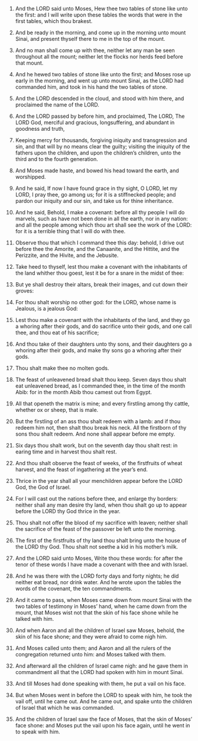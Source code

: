 1. And the LORD said unto Moses, Hew thee two tables of stone like
unto the first: and I will write upon these tables the words that were
in the first tables, which thou brakest.

2. And be ready in the morning, and come up in the morning unto
mount Sinai, and present thyself there to me in the top of the mount.

3. And no man shall come up with thee, neither let any man be seen
throughout all the mount; neither let the flocks nor herds feed before
that mount.

4. And he hewed two tables of stone like unto the first; and Moses
rose up early in the morning, and went up unto mount Sinai, as the
LORD had commanded him, and took in his hand the two tables of stone.

5. And the LORD descended in the cloud, and stood with him there,
and proclaimed the name of the LORD.

6. And the LORD passed by before him, and proclaimed, The LORD, The
LORD God, merciful and gracious, longsuffering, and abundant in
goodness and truth,

7. Keeping mercy for thousands, forgiving
iniquity and transgression and sin, and that will by no means clear
the guilty; visiting the iniquity of the fathers upon the children,
and upon the children’s children, unto the third and to the fourth
generation.

8. And Moses made haste, and bowed his head toward the earth, and
worshipped.

9. And he said, If now I have found grace in thy sight, O LORD, let
my LORD, I pray thee, go among us; for it is a stiffnecked people; and
pardon our iniquity and our sin, and take us for thine inheritance.

10. And he said, Behold, I make a covenant: before all thy people I
will do marvels, such as have not been done in all the earth, nor in
any nation: and all the people among which thou art shall see the work
of the LORD: for it is a terrible thing that I will do with thee.

11. Observe thou that which I command thee this day: behold, I drive
out before thee the Amorite, and the Canaanite, and the Hittite, and
the Perizzite, and the Hivite, and the Jebusite.

12. Take heed to thyself, lest thou make a covenant with the
inhabitants of the land whither thou goest, lest it be for a snare in
the midst of thee:

13. But ye shall destroy their altars, break
their images, and cut down their groves:

14. For thou shalt worship
no other god: for the LORD, whose name is Jealous, is a jealous God:

15. Lest thou make a covenant with the inhabitants of the land, and
they go a whoring after their gods, and do sacrifice unto their gods,
and one call thee, and thou eat of his sacrifice;

16. And thou take
of their daughters unto thy sons, and their daughters go a whoring
after their gods, and make thy sons go a whoring after their gods.

17. Thou shalt make thee no molten gods.

18. The feast of unleavened bread shalt thou keep. Seven days thou
shalt eat unleavened bread, as I commanded thee, in the time of the
month Abib: for in the month Abib thou camest out from Egypt.

19. All that openeth the matrix is mine; and every firstling among
thy cattle, whether ox or sheep, that is male.

20. But the firstling of an ass thou shalt redeem with a lamb: and
if thou redeem him not, then shalt thou break his neck. All the
firstborn of thy sons thou shalt redeem. And none shall appear before
me empty.

21. Six days thou shalt work, but on the seventh day thou shalt
rest: in earing time and in harvest thou shalt rest.

22. And thou shalt observe the feast of weeks, of the firstfruits of
wheat harvest, and the feast of ingathering at the year’s end.

23. Thrice in the year shall all your menchildren appear before the
LORD God, the God of Israel.

24. For I will cast out the nations before thee, and enlarge thy
borders: neither shall any man desire thy land, when thou shalt go up
to appear before the LORD thy God thrice in the year.

25. Thou shalt not offer the blood of my sacrifice with leaven;
neither shall the sacrifice of the feast of the passover be left unto
the morning.

26. The first of the firstfruits of thy land thou shalt bring unto
the house of the LORD thy God. Thou shalt not seethe a kid in his
mother’s milk.

27. And the LORD said unto Moses, Write thou these words: for after
the tenor of these words I have made a covenant with thee and with
Israel.

28. And he was there with the LORD forty days and forty nights; he
did neither eat bread, nor drink water. And he wrote upon the tables
the words of the covenant, the ten commandments.

29. And it came to pass, when Moses came down from mount Sinai with
the two tables of testimony in Moses’ hand, when he came down from the
mount, that Moses wist not that the skin of his face shone while he
talked with him.

30. And when Aaron and all the children of Israel saw Moses, behold,
the skin of his face shone; and they were afraid to come nigh him.

31. And Moses called unto them; and Aaron and all the rulers of the
congregation returned unto him: and Moses talked with them.

32. And afterward all the children of Israel came nigh: and he gave
them in commandment all that the LORD had spoken with him in mount
Sinai.

33. And till Moses had done speaking with them, he put a vail on his
face.

34. But when Moses went in before the LORD to speak with him, he
took the vail off, until he came out. And he came out, and spake unto
the children of Israel that which he was commanded.

35. And the children of Israel saw the face of Moses, that the skin
of Moses’ face shone: and Moses put the vail upon his face again,
until he went in to speak with him.
